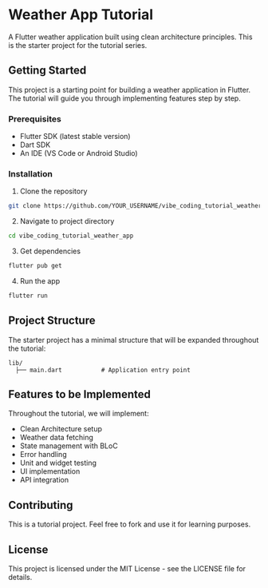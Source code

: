# Weather App Tutorial

A Flutter weather application built using clean architecture principles. This is the starter project for the tutorial series.

## Getting Started

This project is a starting point for building a weather application in Flutter. The tutorial will guide you through implementing features step by step.

### Prerequisites

- Flutter SDK (latest stable version)
- Dart SDK
- An IDE (VS Code or Android Studio)

### Installation

1. Clone the repository
```bash
git clone https://github.com/YOUR_USERNAME/vibe_coding_tutorial_weather_app.git
```

2. Navigate to project directory
```bash
cd vibe_coding_tutorial_weather_app
```

3. Get dependencies
```bash
flutter pub get
```

4. Run the app
```bash
flutter run
```

## Project Structure

The starter project has a minimal structure that will be expanded throughout the tutorial:

```
lib/
  ├── main.dart           # Application entry point
```

## Features to be Implemented

Throughout the tutorial, we will implement:

- Clean Architecture setup
- Weather data fetching
- State management with BLoC
- Error handling
- Unit and widget testing
- UI implementation
- API integration

## Contributing

This is a tutorial project. Feel free to fork and use it for learning purposes.

## License

This project is licensed under the MIT License - see the LICENSE file for details.
